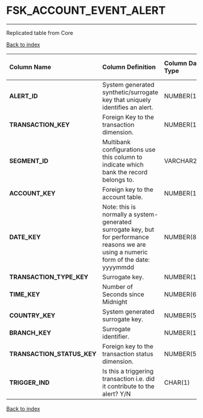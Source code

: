 # FSK_ACCOUNT_EVENT_ALERT

---

Replicated table from Core

[Back to index](./index.md)

| Column Name                | Column Definition                                                                                                                      | Column Data Type   | Column Null Option   | PK   | FK   |
|:---------------------------|:---------------------------------------------------------------------------------------------------------------------------------------|:-------------------|:---------------------|:-----|:-----|
| **ALERT_ID**               | System generated synthetic/surrogate key that uniquely identifies an alert.                                                            | NUMBER(12)         | Not Null             | Yes  | No   |
| **TRANSACTION_KEY**        | Foreign Key to the transaction dimension.                                                                                              | NUMBER(12)         | Not Null             | Yes  | No   |
| **SEGMENT_ID**             | Multibank configurations use this column to indicate which bank the record belongs to.                                                 | VARCHAR2(128)      | Not Null             | Yes  | No   |
| **ACCOUNT_KEY**            | Foreign key to the account table.                                                                                                      | NUMBER(12)         | Not Null             | No   | No   |
| **DATE_KEY**               | Note: this is normally a system-generated surrogate key, but for performance reasons we are using a numeric form of the date: yyyymmdd | NUMBER(8,0)        | Not Null             | No   | No   |
| **TRANSACTION_TYPE_KEY**   | Surrogate key.                                                                                                                         | NUMBER(12)         | Not Null             | No   | No   |
| **TIME_KEY**               | Number of Seconds since Midnight                                                                                                       | NUMBER(6)          | Not Null             | No   | No   |
| **COUNTRY_KEY**            | System generated surrogate key.                                                                                                        | NUMBER(5)          | Not Null             | No   | No   |
| **BRANCH_KEY**             | Surrogate identifier.                                                                                                                  | NUMBER(12)         | Not Null             | No   | No   |
| **TRANSACTION_STATUS_KEY** | Foreign key to the transaction status dimension.                                                                                       | NUMBER(5)          | Not Null             | No   | No   |
| **TRIGGER_IND**            | Is this a triggering transaction i.e. did it contribute to the alert?  Y/N                                                             | CHAR(1)            | Null                 | No   | No   |

[Back to index](./index.md)